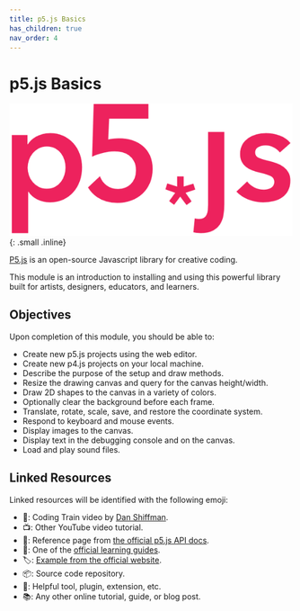 ```yaml
---
title: p5.js Basics
has_children: true
nav_order: 4
---
```


# p5.js Basics

![p5.js Logo](p5js-logo.png){: .small .inline}

[P5.js](https://p5js.org/) is an open-source Javascript library for creative coding.

This module is an introduction to installing and using this powerful library built for artists, designers, educators, and learners.

## Objectives

Upon completion of this module, you should be able to:

- Create new p5.js projects using the web editor.
- Create new p4.js projects on your local machine.
- Describe the purpose of the setup and draw methods.
- Resize the drawing canvas and query for the canvas height/width.
- Draw 2D shapes to the canvas in a variety of colors.
- Optionally clear the background before each frame.
- Translate, rotate, scale, save, and restore the coordinate system.
- Respond to keyboard and mouse events.
- Display images to the canvas.
- Display text in the debugging console and on the canvas.
- Load and play sound files.

## Linked Resources

Linked resources will be identified with the following emoji:

- 🚂: Coding Train video by [Dan Shiffman](https://www.youtube.com/channel/UCvjgXvBlbQiydffZU7m1_aw).
- 📺: Other YouTube video tutorial.
- 📜: Reference page from [the official p5.js API docs](https://p5js.org/reference/).
- 🔰: One of the [official learning guides](https:/p5js.org/learn/).
- 🏷️: [Example from the official website](https://p5js.org/examples/).
- 📦: Source code repository.
- 🧰: Helpful tool, plugin, extension, etc.
- 📚: Any other online tutorial, guide, or blog post.